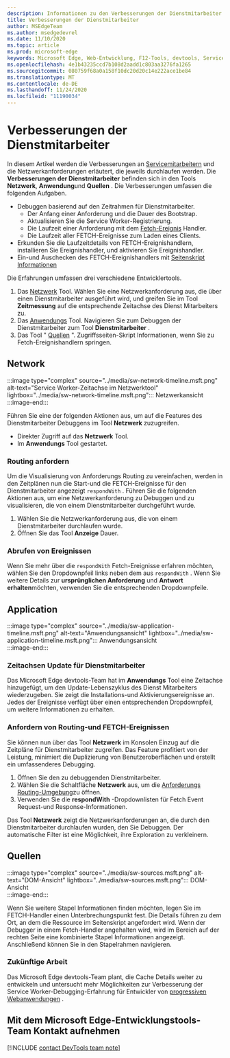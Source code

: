 ```yaml
---
description: Informationen zu den Verbesserungen der Dienstmitarbeiter und zur Verwendung der einzelnen Dienste.
title: Verbesserungen der Dienstmitarbeiter
author: MSEdgeTeam
ms.author: msedgedevrel
ms.date: 11/10/2020
ms.topic: article
ms.prod: microsoft-edge
keywords: Microsoft Edge, Web-Entwicklung, F12-Tools, devtools, Service Worker, PWA
ms.openlocfilehash: 4e1b43235ccd7b108d2aadd1c803aa3276fa1265
ms.sourcegitcommit: 080759f68a0a158f10dc20d20c14e222ace1be84
ms.translationtype: MT
ms.contentlocale: de-DE
ms.lasthandoff: 11/24/2020
ms.locfileid: "11190034"
---
```

# Verbesserungen der Dienstmitarbeiter  

In diesem Artikel werden die Verbesserungen an [Servicemitarbeitern][MdnServiceWorkerApi] und die Netzwerkanforderungen erläutert, die jeweils durchlaufen werden.  Die **Verbesserungen der Dienstmitarbeiter** befinden sich in den Tools **Netzwerk**, **Anwendung**und **Quellen** .  Die Verbesserungen umfassen die folgenden Aufgaben.  

*   Debuggen basierend auf den Zeitrahmen für Dienstmitarbeiter.  
    *   Der Anfang einer Anforderung und die Dauer des Bootstrap.  
    *   Aktualisieren Sie die Service Worker-Registrierung.  
    *   Die Laufzeit einer Anforderung mit dem [Fetch-Ereignis][MdnFetchEvent] Handler.  
    *   Die Laufzeit aller FETCH-Ereignisse zum Laden eines Clients.  
*   Erkunden Sie die Laufzeitdetails von FETCH-Ereignishandlern, installieren Sie Ereignishandler, und aktivieren Sie Ereignishandler.  
*   Ein-und Auschecken des FETCH-Ereignishandlers mit [Seitenskript Informationen](#sources)  

Die Erfahrungen umfassen drei verschiedene Entwicklertools.  

1.  Das [Netzwerk](#network) Tool.  Wählen Sie eine Netzwerkanforderung aus, die über einen Dienstmitarbeiter ausgeführt wird, und greifen Sie im Tool **Zeitmessung** auf die entsprechende Zeitachse des Dienst Mitarbeiters zu.  
1.  Das [Anwendungs](#application) Tool.  Navigieren Sie zum Debuggen der Dienstmitarbeiter zum Tool **Dienstmitarbeiter** .  
1.  Das Tool " [Quellen](#sources) ".  Zugriffsseiten-Skript Informationen, wenn Sie zu Fetch-Ereignishandlern springen.  

## Network  

:::image type="complex" source="../media/sw-network-timeline.msft.png" alt-text="Service Worker-Zeitachse im Netzwerktool" lightbox="../media/sw-network-timeline.msft.png":::
   Netzwerkansicht  
:::image-end:::  

Führen Sie eine der folgenden Aktionen aus, um auf die Features des Dienstmitarbeiter Debuggens im Tool **Netzwerk** zuzugreifen.  

*   Direkter Zugriff auf das **Netzwerk** Tool.  
*   Im **Anwendungs** Tool gestartet.  
    
### Routing anfordern  

Um die Visualisierung von Anforderungs Routing zu vereinfachen, werden in den Zeitplänen nun die Start-und die FETCH-Ereignisse für den Dienstmitarbeiter angezeigt `respondWith` .  Führen Sie die folgenden Aktionen aus, um eine Netzwerkanforderung zu Debuggen und zu visualisieren, die von einem Dienstmitarbeiter durchgeführt wurde.  

1.  Wählen Sie die Netzwerkanforderung aus, die von einem Dienstmitarbeiter durchlaufen wurde.  
1.  Öffnen Sie das Tool **Anzeige** Dauer.  
    
### Abrufen von Ereignissen  

Wenn Sie mehr über die `respondWith` Fetch-Ereignisse erfahren möchten, wählen Sie den Dropdownpfeil links neben dem aus `respondWith` .  Wenn Sie weitere Details zur **ursprünglichen Anforderung** und **Antwort erhalten**möchten, verwenden Sie die entsprechenden Dropdownpfeile.  

## Application  

:::image type="complex" source="../media/sw-application-timeline.msft.png" alt-text="Anwendungsansicht" lightbox="../media/sw-application-timeline.msft.png":::
   Anwendungsansicht  
:::image-end:::  

### Zeitachsen Update für Dienstmitarbeiter  

Das Microsoft Edge devtools-Team hat im **Anwendungs** Tool eine Zeitachse hinzugefügt, um den Update-Lebenszyklus des Dienst Mitarbeiters wiederzugeben.  Sie zeigt die Installations-und Aktivierungsereignisse an.  Jedes der Ereignisse verfügt über einen entsprechenden Dropdownpfeil, um weitere Informationen zu erhalten.  

### Anfordern von Routing-und FETCH-Ereignissen  

Sie können nun über das Tool **Netzwerk** im Konsolen Einzug auf die Zeitpläne für Dienstmitarbeiter zugreifen.  Das Feature profitiert von der Leistung, minimiert die Duplizierung von Benutzeroberflächen und erstellt ein umfassenderes Debugging.  

1.  Öffnen Sie den zu debuggenden Dienstmitarbeiter.  
1.  Wählen Sie die Schaltfläche **Netzwerk** aus, um die [Anforderungs Routing-Umgebung](#network)zu öffnen.  
1.  Verwenden Sie die **respondWith** -Dropdownlisten für Fetch Event Request-und Response-Informationen.  

Das Tool **Netzwerk** zeigt die Netzwerkanforderungen an, die durch den Dienstmitarbeiter durchlaufen wurden, den Sie Debuggen.  Der automatische Filter ist eine Möglichkeit, ihre Exploration zu verkleinern.

## Quellen  

:::image type="complex" source="../media/sw-sources.msft.png" alt-text="DOM-Ansicht" lightbox="../media/sw-sources.msft.png":::
   DOM-Ansicht  
:::image-end:::  

Wenn Sie weitere Stapel Informationen finden möchten, legen Sie im FETCH-Handler einen Unterbrechungspunkt fest.  Die Details führen zu dem Ort, an dem die Ressource im Seitenskript angefordert wird.  Wenn der Debugger in einem Fetch-Handler angehalten wird, wird im Bereich auf der rechten Seite eine kombinierte Stapel Informationen angezeigt.  Anschließend können Sie in den Stapelrahmen navigieren.  

### Zukünftige Arbeit  

Das Microsoft Edge devtools-Team plant, die Cache Details weiter zu entwickeln und untersucht mehr Möglichkeiten zur Verbesserung der Service Worker-Debugging-Erfahrung für Entwickler von [progressiven Webanwendungen][MdnProgressiveWebApps] .  

## Mit dem Microsoft Edge-Entwicklungstools-Team Kontakt aufnehmen  

[!INCLUDE [contact DevTools team note](../includes/contact-devtools-team-note.md)]  

<!-- links -->  

[MdnFetchEvent]: https://developer.mozilla.org/docs/Web/API/FetchEvent "FetchEvent | MDN"  
[MdnProgressiveWebApps]: https://developer.mozilla.org/docs/Web/Progressive_web_apps "Progressive Web-Apps (PWAs) | MDN"  
[MdnServiceWorkerApi]: https://developer.mozilla.org/docs/Web/API/Service_Worker_API "Service Worker-API | MDN"  
